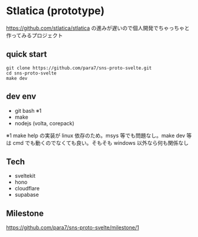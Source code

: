 # Stlatica (prototype)

https://github.com/stlatica/stlatica の進みが遅いので個人開発でちゃっちゃと作ってみるプロジェクト

## quick start

```
git clone https://github.com/para7/sns-proto-svelte.git
cd sns-proto-svelte
make dev
```

## dev env

- git bash ※1
- make
- nodejs (volta, corepack)

※1 make help の実装が linux 依存のため。msys 等でも問題なし。make dev 等は cmd でも動くのでなくても良い。そもそも windows 以外なら何も関係なし

## Tech

- sveltekit
- hono
- cloudflare
- supabase

## Milestone

https://github.com/para7/sns-proto-svelte/milestone/1
